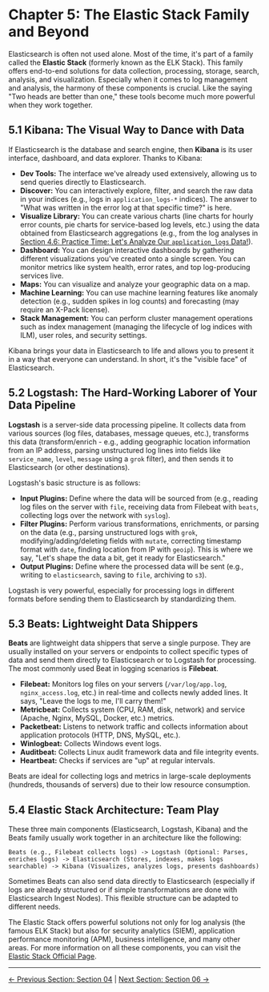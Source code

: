 # Chapter 5: The Elastic Stack Family and Beyond

Elasticsearch is often not used alone. Most of the time, it's part of a family called the **Elastic Stack** (formerly known as the ELK Stack). This family offers end-to-end solutions for data collection, processing, storage, search, analysis, and visualization. Especially when it comes to log management and analysis, the harmony of these components is crucial. Like the saying "Two heads are better than one," these tools become much more powerful when they work together.

## 5.1 Kibana: The Visual Way to Dance with Data

If Elasticsearch is the database and search engine, then **Kibana** is its user interface, dashboard, and data explorer. Thanks to Kibana:

*   **Dev Tools:** The interface we've already used extensively, allowing us to send queries directly to Elasticsearch.
*   **Discover:** You can interactively explore, filter, and search the raw data in your indices (e.g., logs in `application_logs-*` indices). The answer to "What was written in the error log at that specific time?" is here.
*   **Visualize Library:** You can create various charts (line charts for hourly error counts, pie charts for service-based log levels, etc.) using the data obtained from Elasticsearch aggregations (e.g., from the log analyses in [Section 4.6: Practice Time: Let's Analyze Our `application_logs` Data!](../Textbook/Section04.md#46-practice-time-lets-analyze-our-application_logs-data)).
*   **Dashboard:** You can design interactive dashboards by gathering different visualizations you've created onto a single screen. You can monitor metrics like system health, error rates, and top log-producing services live.
*   **Maps:** You can visualize and analyze your geographic data on a map.
*   **Machine Learning:** You can use machine learning features like anomaly detection (e.g., sudden spikes in log counts) and forecasting (may require an X-Pack license).
*   **Stack Management:** You can perform cluster management operations such as index management (managing the lifecycle of log indices with ILM), user roles, and security settings.

Kibana brings your data in Elasticsearch to life and allows you to present it in a way that everyone can understand. In short, it's the "visible face" of Elasticsearch.

## 5.2 Logstash: The Hard-Working Laborer of Your Data Pipeline

**Logstash** is a server-side data processing pipeline. It collects data from various sources (log files, databases, message queues, etc.), transforms this data (transform/enrich - e.g., adding geographic location information from an IP address, parsing unstructured log lines into fields like `service_name`, `level`, `message` using a `grok` filter), and then sends it to Elasticsearch (or other destinations).

Logstash's basic structure is as follows:

*   **Input Plugins:** Define where the data will be sourced from (e.g., reading log files on the server with `file`, receiving data from Filebeat with `beats`, collecting logs over the network with `syslog`).
*   **Filter Plugins:** Perform various transformations, enrichments, or parsing on the data (e.g., parsing unstructured logs with `grok`, modifying/adding/deleting fields with `mutate`, correcting timestamp format with `date`, finding location from IP with `geoip`). This is where we say, "Let's shape the data a bit, get it ready for Elasticsearch."
*   **Output Plugins:** Define where the processed data will be sent (e.g., writing to `elasticsearch`, saving to `file`, archiving to `s3`).

Logstash is very powerful, especially for processing logs in different formats before sending them to Elasticsearch by standardizing them.

## **5.3 Beats: Lightweight Data Shippers**

**Beats** are lightweight data shippers that serve a single purpose. They are usually installed on your servers or endpoints to collect specific types of data and send them directly to Elasticsearch or to Logstash for processing. The most commonly used Beat in logging scenarios is **Filebeat**.

*   **Filebeat:** Monitors log files on your servers (`/var/log/app.log`, `nginx_access.log`, etc.) in real-time and collects newly added lines. It says, "Leave the logs to me, I'll carry them!"
*   **Metricbeat:** Collects system (CPU, RAM, disk, network) and service (Apache, Nginx, MySQL, Docker, etc.) metrics.
*   **Packetbeat:** Listens to network traffic and collects information about application protocols (HTTP, DNS, MySQL, etc.).
*   **Winlogbeat:** Collects Windows event logs.
*   **Auditbeat:** Collects Linux audit framework data and file integrity events.
*   **Heartbeat:** Checks if services are "up" at regular intervals.

Beats are ideal for collecting logs and metrics in large-scale deployments (hundreds, thousands of servers) due to their low resource consumption.

## **5.4 Elastic Stack Architecture: Team Play**

These three main components (Elasticsearch, Logstash, Kibana) and the Beats family usually work together in an architecture like the following:

`Beats (e.g., Filebeat collects logs) -> Logstash (Optional: Parses, enriches logs) -> Elasticsearch (Stores, indexes, makes logs searchable) -> Kibana (Visualizes, analyzes logs, presents dashboards)`

Sometimes Beats can also send data directly to Elasticsearch (especially if logs are already structured or if simple transformations are done with Elasticsearch Ingest Nodes). This flexible structure can be adapted to different needs.

The Elastic Stack offers powerful solutions not only for log analysis (the famous ELK Stack) but also for security analytics (SIEM), application performance monitoring (APM), business intelligence, and many other areas. For more information on all these components, you can visit the [Elastic Stack Official Page](https://www.elastic.co/elastic-stack/).

---
[<- Previous Section: Section 04](Section04.md) | [Next Section: Section 06 ->](Section06.md)

